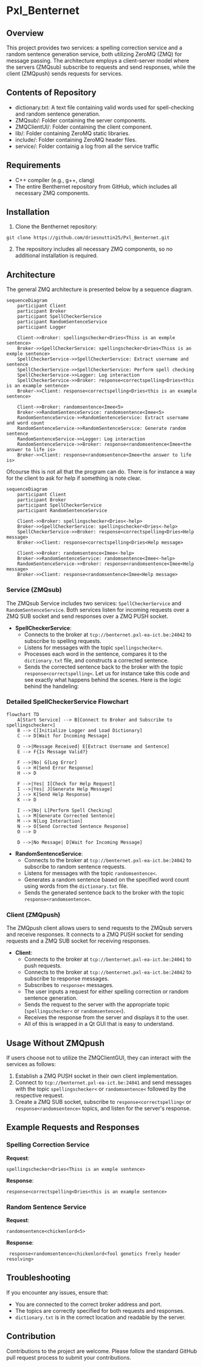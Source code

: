 # Pxl_Benternet

## Overview
This project provides two services: a spelling correction service and a random sentence generation service, both utilizing ZeroMQ (ZMQ) for message passing. The architecture employs a client-server model where the servers (ZMQsub) subscribe to requests and send responses, while the client (ZMQpush) sends requests for services. 

## Contents of Repository
- dictionary.txt: A text file containing valid words used for spell-checking and random sentence generation.
- ZMQsub/: Folder containing the server components.
- ZMQClientUI/: Folder containing the client component.
- lib/: Folder containing ZeroMQ static libraries.
- include/: Folder containing ZeroMQ header files.
- service/: Folder containig a log from all the service traffic

## Requirements
- C++ compiler (e.g., g++, clang)
- The entire Benthernet repository from GitHub, which includes all necessary ZMQ components.

## Installation
1) Clone the Benthernet repository:
```
git clone https://github.com/driesnuttin25/Pxl_Benternet.git
```

2) The repository includes all necessary ZMQ components, so no additional installation is required.

## Architecture
The general ZMQ architecture is presented below by a sequence diagram.
```mermaid
sequenceDiagram
    participant Client
    participant Broker
    participant SpellCheckerService
    participant RandomSentenceService
    participant Logger

    Client->>Broker: spellingschecker<Dries<Thiss is an exmple sentence>
    Broker->>SpellCheckerService: spellingschecker<Dries<Thiss is an exmple sentence>
    SpellCheckerService->>SpellCheckerService: Extract username and sentence
    SpellCheckerService->>SpellCheckerService: Perform spell checking
    SpellCheckerService->>Logger: Log interaction
    SpellCheckerService->>Broker: response<correctspelling<Dries<this is an example sentence>
    Broker->>Client: response<correctspelling<Dries<this is an example sentence>
    
    Client->>Broker: randomsentence<Imee<5>
    Broker->>RandomSentenceService: randomsentence<Imee<5>
    RandomSentenceService->>RandomSentenceService: Extract username and word count
    RandomSentenceService->>RandomSentenceService: Generate random sentence
    RandomSentenceService->>Logger: Log interaction
    RandomSentenceService->>Broker: response<randomsentence<Imee<the answer to life is>
    Broker->>Client: response<randomsentence<Imee<the answer to life is>
```
Ofcourse this is not all that the program can do. There is for instance a way for the client to ask for help if something is note clear.

```mermaid
sequenceDiagram
    participant Client
    participant Broker
    participant SpellCheckerService
    participant RandomSentenceService

    Client->>Broker: spellingschecker<Dries<-help>
    Broker->>SpellCheckerService: spellingschecker<Dries<-help>
    SpellCheckerService->>Broker: response<correctspelling<Dries<Help message>
    Broker->>Client: response<correctspelling<Dries<Help message>
    
    Client->>Broker: randomsentence<Imee<-help>
    Broker->>RandomSentenceService: randomsentence<Imee<-help>
    RandomSentenceService->>Broker: response<randomsentence<Imee<Help message>
    Broker->>Client: response<randomsentence<Imee<Help message>

```


### Service (ZMQsub)
The ZMQsub Service includes two services: `SpellCheckerService` and `RandomSentenceService`. Both services listen for incoming requests over a ZMQ SUB socket and send responses over a ZMQ PUSH socket.

- **SpellCheckerService**:
  - Connects to the broker at `tcp://benternet.pxl-ea-ict.be:24042` to subscribe to spelling requests.
  - Listens for messages with the topic `spellingschecker<`.
  - Processes each word in the sentence, compares it to the `dictionary.txt` file, and constructs a corrected sentence.
  - Sends the corrected sentence back to the broker with the topic `response<correctspelling<`.
Let us for instance take this code and see exactly what happens behind the scenes. Here is the logic behind the handeling:
### Detailed SpellCheckerService Flowchart

```mermaid
flowchart TD
    A[Start Service] --> B[Connect to Broker and Subscribe to spellingschecker<]
    B --> C[Initialize Logger and Load Dictionary]
    C --> D[Wait for Incoming Message]
    
    D -->|Message Received| E[Extract Username and Sentence]
    E --> F{Is Message Valid?}
    
    F -->|No| G[Log Error]
    G --> H[Send Error Response]
    H --> D
    
    F -->|Yes| I[Check for Help Request]
    I -->|Yes| J[Generate Help Message]
    J --> K[Send Help Response]
    K --> D
    
    I -->|No| L[Perform Spell Checking]
    L --> M[Generate Corrected Sentence]
    M --> N[Log Interaction]
    N --> O[Send Corrected Sentence Response]
    O --> D
    
    D -->|No Message| D[Wait for Incoming Message]
 ```

- **RandomSentenceService**:
  - Connects to the broker at `tcp://benternet.pxl-ea-ict.be:24042` to subscribe to random sentence requests.
  - Listens for messages with the topic `randomsentence<`.
  - Generates a random sentence based on the specified word count using words from the `dictionary.txt` file.
  - Sends the generated sentence back to the broker with the topic `response<randomsentence<`.
 

### Client (ZMQpush)
The ZMQpush client allows users to send requests to the ZMQsub servers and receive responses. It connects to a ZMQ PUSH socket for sending requests and a ZMQ SUB socket for receiving responses.

- **Client**:
  - Connects to the broker at `tcp://benternet.pxl-ea-ict.be:24041` to push requests.
  - Connects to the broker at `tcp://benternet.pxl-ea-ict.be:24042` to subscribe to response messages.
  - Subscribes to `response<` messages.
  - The user inputs a request for either spelling correction or random sentence generation.
  - Sends the request to the server with the appropriate topic (`spellingschecker<` or `randomsentence<`).
  - Receives the response from the server and displays it to the user.
  - All of this is wrapped in a Qt GUI that is easy to understand.

## Usage Without ZMQpush
If users choose not to utilize the ZMQClientGUI, they can interact with the services as follows:

1) Establish a ZMQ PUSH socket in their own client implementation.
2) Connect to `tcp://benternet.pxl-ea-ict.be:24041` and send messages with the topic `spellingschecker<` or `randomsentence<` followed by the respective request.
3) Create a ZMQ SUB socket, subscribe to `response<correctspelling<` or `response<randomsentence<` topics, and listen for the server's response.

## Example Requests and Responses
### Spelling Correction Service
**Request**:

``` spellingschecker<Dries<Thiss is an exmple sentence> ```

**Response**:

```response<correctspelling<Dries<this is an example sentence>```

### Random Sentence Service
**Request**:

``` randomsentence<chickenlord<5> ```

**Response**:

``` response<randomsentence<chickenlord<fool genetics freely header resolving>```


## Troubleshooting
If you encounter any issues, ensure that:
- You are connected to the correct broker address and port.
- The topics are correctly specified for both requests and responses.
- `dictionary.txt` is in the correct location and readable by the server.

## Contribution
Contributions to the project are welcome. Please follow the standard GitHub pull request process to submit your contributions.


